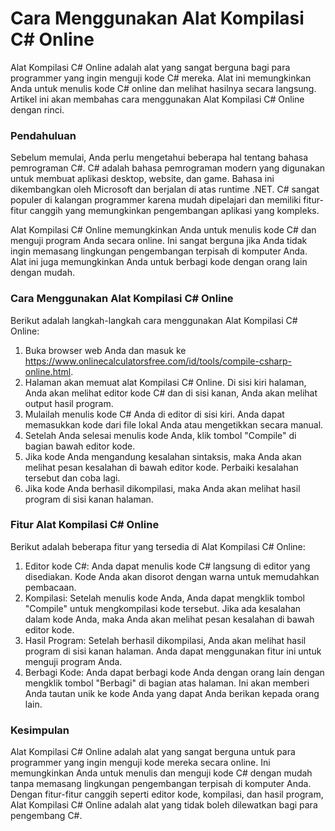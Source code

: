 Cara Menggunakan Alat Kompilasi C# Online
=========================================

Alat Kompilasi C# Online adalah alat yang sangat berguna bagi para programmer yang ingin menguji kode C# mereka. Alat ini memungkinkan Anda untuk menulis kode C# online dan melihat hasilnya secara langsung. Artikel ini akan membahas cara menggunakan Alat Kompilasi C# Online dengan rinci.

### Pendahuluan

Sebelum memulai, Anda perlu mengetahui beberapa hal tentang bahasa pemrograman C#. C# adalah bahasa pemrograman modern yang digunakan untuk membuat aplikasi desktop, website, dan game. Bahasa ini dikembangkan oleh Microsoft dan berjalan di atas runtime .NET. C# sangat populer di kalangan programmer karena mudah dipelajari dan memiliki fitur-fitur canggih yang memungkinkan pengembangan aplikasi yang kompleks.

Alat Kompilasi C# Online memungkinkan Anda untuk menulis kode C# dan menguji program Anda secara online. Ini sangat berguna jika Anda tidak ingin memasang lingkungan pengembangan terpisah di komputer Anda. Alat ini juga memungkinkan Anda untuk berbagi kode dengan orang lain dengan mudah.

### Cara Menggunakan Alat Kompilasi C# Online

Berikut adalah langkah-langkah cara menggunakan Alat Kompilasi C# Online:

1. Buka browser web Anda dan masuk ke <https://www.onlinecalculatorsfree.com/id/tools/compile-csharp-online.html>.
2. Halaman akan memuat alat Kompilasi C# Online. Di sisi kiri halaman, Anda akan melihat editor kode C# dan di sisi kanan, Anda akan melihat output hasil program.
3. Mulailah menulis kode C# Anda di editor di sisi kiri. Anda dapat memasukkan kode dari file lokal Anda atau mengetikkan secara manual.
4. Setelah Anda selesai menulis kode Anda, klik tombol "Compile" di bagian bawah editor kode.
5. Jika kode Anda mengandung kesalahan sintaksis, maka Anda akan melihat pesan kesalahan di bawah editor kode. Perbaiki kesalahan tersebut dan coba lagi.
6. Jika kode Anda berhasil dikompilasi, maka Anda akan melihat hasil program di sisi kanan halaman.

### Fitur Alat Kompilasi C# Online

Berikut adalah beberapa fitur yang tersedia di Alat Kompilasi C# Online:

1. Editor kode C#: Anda dapat menulis kode C# langsung di editor yang disediakan. Kode Anda akan disorot dengan warna untuk memudahkan pembacaan.
2. Kompilasi: Setelah menulis kode Anda, Anda dapat mengklik tombol "Compile" untuk mengkompilasi kode tersebut. Jika ada kesalahan dalam kode Anda, maka Anda akan melihat pesan kesalahan di bawah editor kode.
3. Hasil Program: Setelah berhasil dikompilasi, Anda akan melihat hasil program di sisi kanan halaman. Anda dapat menggunakan fitur ini untuk menguji program Anda.
4. Berbagi Kode: Anda dapat berbagi kode Anda dengan orang lain dengan mengklik tombol "Berbagi" di bagian atas halaman. Ini akan memberi Anda tautan unik ke kode Anda yang dapat Anda berikan kepada orang lain.

### Kesimpulan

Alat Kompilasi C# Online adalah alat yang sangat berguna untuk para programmer yang ingin menguji kode mereka secara online. Ini memungkinkan Anda untuk menulis dan menguji kode C# dengan mudah tanpa memasang lingkungan pengembangan terpisah di komputer Anda. Dengan fitur-fitur canggih seperti editor kode, kompilasi, dan hasil program, Alat Kompilasi C# Online adalah alat yang tidak boleh dilewatkan bagi para pengembang C#.
